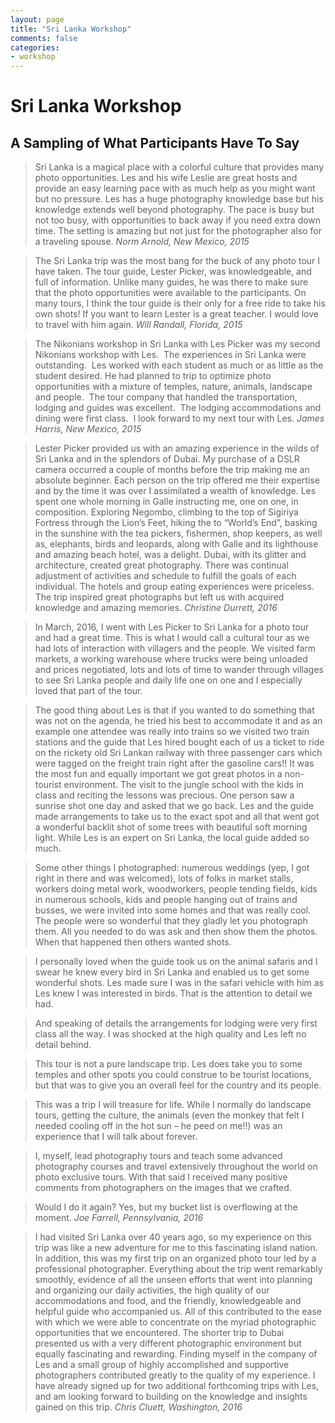```yaml
---
layout: page
title: "Sri Lanka Workshop"
comments: false
categories:
- workshop
---
```


# Sri Lanka Workshop

## A Sampling of What Participants Have To Say

> Sri Lanka is a magical place with a colorful culture that provides many photo opportunities. Les and his wife Leslie are great hosts and provide an easy learning pace with as much help as you might want but no pressure. Les has a huge photography knowledge base but his knowledge extends well beyond photography. The pace is busy but not too busy, with opportunities to back away if you need extra down time. The setting is amazing but not just for the photographer also for a traveling spouse. <cite>Norm Arnold, New Mexico, 2015</cite> 

> The Sri Lanka trip was the most bang for the buck of any photo tour I have taken. The tour guide, Lester Picker, was knowledgeable, and full of information. Unlike many guides, he was there to make sure that the photo opportunities were available to the participants. On many tours, I think the tour guide is their only for a free ride to take his own shots! If you want to learn Lester is a great teacher. I would love to travel with him again. <cite>Will Randall, Florida, 2015</cite>

> The Nikonians workshop in Sri Lanka with Les Picker was my second Nikonians workshop with Les.  The experiences in Sri Lanka were outstanding.  Les worked with each student as much or as little as the student desired. He had planned to trip to optimize photo opportunities with a mixture of temples, nature, animals, landscape and people.  The tour company that handled the transportation, lodging and guides was excellent.  The lodging accommodations and dining were first class.  I look forward to my next tour with Les. <cite>James Harris, New Mexico, 2015</cite>

> Lester Picker provided us with an amazing experience in the wilds of Sri Lanka and in the splendors of Dubai. My purchase of a DSLR camera occurred a couple of months before the trip making me an absolute beginner. Each person on the trip offered me their expertise and by the time it was over I assimilated a wealth of knowledge. Les spent one whole morning in Galle instructing me, one on one, in composition. Exploring Negombo, climbing to the top of Sigiriya Fortress through the Lion’s Feet, hiking the to “World’s End”, basking in the sunshine with the tea pickers, fishermen, shop keepers, as well as, elephants, birds and leopards, along with Galle and its lighthouse and amazing beach hotel, was a delight. Dubai, with its glitter and architecture, created great photography. There was continual adjustment of activities and schedule to fulfill the goals of each individual.  The hotels and group eating experiences were priceless. The trip inspired great photographs but left us with acquired knowledge and amazing memories. <cite>Christine Durrett, 2016</cite>

> In March, 2016, I went with Les Picker to Sri Lanka for a photo tour and had a great time.  This is what I would call a cultural tour as we had lots of interaction with villagers and the people.  We visited farm markets, a working warehouse where trucks were being unloaded and prices negotiated, lots and lots of time to wander through villages to see Sri Lanka people and daily life one on one and I especially loved that part of the tour. 

> The good thing about Les is that if you wanted to do something that was not on the agenda, he tried his best to accommodate it and as an example one attendee was really into trains so we visited two train stations and the guide that Les hired bought each of us a ticket to ride on the rickety old Sri Lankan railway with three passenger cars which were tagged on the freight train right after the gasoline cars!! It was the most fun and equally important we got great photos in a non-tourist environment. The visit to the jungle school with the kids in class and reciting the lessons was precious. One person saw a sunrise shot one day and asked that we go back. Les and the guide made arrangements to take us to the exact spot and all that went got a wonderful backlit shot of some trees with beautiful soft morning light.  While Les is an expert on Sri Lanka, the local guide added so much.
 
> Some other things I photographed: numerous weddings (yep, I got right in there and was welcomed), lots of folks in market stalls, workers doing metal work, woodworkers, people tending fields, kids in numerous schools, kids and people hanging out of trains and busses, we were invited into some homes and that was really cool. The people were so wonderful that they gladly let you photograph them. All you needed to do was ask and then show them the photos. When that happened then others wanted shots.
 
> I personally loved when the guide took us on the animal safaris and I swear he knew every bird in Sri Lanka and enabled us to get some wonderful shots. Les made sure I was in the safari vehicle with him as Les knew I was interested in birds. That is the attention to detail we had.
 
> And speaking of details the arrangements for lodging were very first class all the way. I was shocked at the high quality and Les left no detail behind. 
 
> This tour is not a pure landscape trip. Les does take you to some temples and other spots you could construe to be tourist locations, but that was to give you an overall feel for the country and its people.  
 
> This was a trip I will treasure for life. While I normally do landscape tours, getting the culture, the animals (even the monkey that felt I needed cooling off in the hot sun – he peed on me!!) was an experience that I will talk about forever.   
 
> I, myself, lead photography tours and teach some advanced photography courses and travel extensively throughout the world on photo exclusive tours. With that said I received many positive comments from photographers on the images that we crafted.
 
> Would I do it again? Yes, but my bucket list is overflowing at the moment. <cite>Joe Farrell, Pennsylvania, 2016</cite>

> I had visited Sri Lanka over 40 years ago, so my experience on this trip was like a new adventure for me to this fascinating island nation. In addition, this was my first trip on an organized photo tour led by a professional photographer. Everything about the trip went remarkably smoothly, evidence of all the unseen efforts that went into planning and organizing our daily activities, the high quality of our accommodations and food, and the friendly, knowledgeable and helpful guide who accompanied us. All of this contributed to the ease with which we were able to concentrate on the myriad photographic opportunities that we encountered. The shorter trip to Dubai presented us with a very different photographic environment but equally fascinating and rewarding. Finding myself in the company of Les and a small group of highly accomplished and supportive photographers contributed greatly to the quality of my experience. I have already signed up for two additional forthcoming trips with Les, and am looking forward to building on the knowledge and insights gained on this trip. <cite>Chris Cluett, Washington, 2016</cite>


